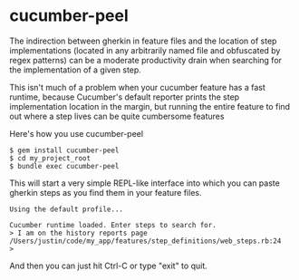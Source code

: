 # cucumber-peel

The indirection between gherkin in feature files and the location of step implementations (located in any arbitrarily named file and obfuscated by regex patterns) can be a moderate productivity drain when searching for the implementation of a given step.

This isn't much of a problem when your cucumber feature has a fast runtime, because Cucumber's default reporter prints the step implementation location in the margin, but running the entire feature to find out where a step lives can be quite cumbersome features

Here's how you use cucumber-peel

```
$ gem install cucumber-peel
$ cd my_project_root
$ bundle exec cucumber-peel
```

This will start a very simple REPL-like interface into which you can paste gherkin steps as you find them in your feature files.

```
Using the default profile...

Cucumber runtime loaded. Enter steps to search for.
> I am on the history reports page
/Users/justin/code/my_app/features/step_definitions/web_steps.rb:24
>
```

And then you can just hit Ctrl-C or type "exit" to quit.
